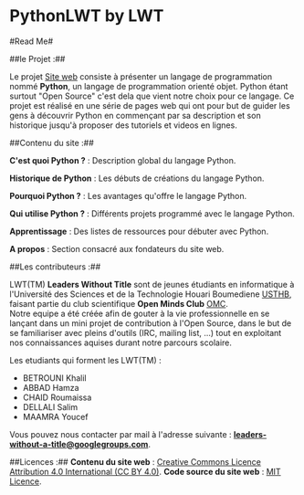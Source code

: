 PythonLWT by LWT
=========
#Read Me#

##le Projet :##

Le projet [Site web](http://leaderswithouttitle.github.io/PythonLWT/index.html) consiste à présenter un langage de programmation nommé **Python**, un langage de programmation orienté objet.
Python étant surtout "Open Source" c'est dela que vient notre choix pour ce langage.
  Ce projet est réalisé en une série de pages web qui ont pour but de guider les gens à découvrir Python en commençant par sa description et son historique jusqu'à proposer des tutoriels et videos en lignes.


##Contenu du site :##

  **C'est quoi Python ?** : Description global du langage Python.  

  **Historique de Python** : Les débuts de créations du langage Python.  

  **Pourquoi Python ?** : Les avantages qu'offre le langage Python.  

  **Qui utilise Python ?** : Différents projets programmé avec le langage Python.  

  **Apprentissage** : Des listes de ressources pour débuter avec Python.  

  **A propos** : Section consacré aux fondateurs du site web.  

##Les contributeurs :##

LWT(TM) **Leaders Without Title** sont de jeunes étudiants en informatique à l'Université des Sciences et de la Technologie Houari Boumediene [USTHB](www.usthb.dz), faisant partie du club scientifique **Open Minds Club** [OMC](http://www.openmindsclub.org).  
Notre equipe a été créée afin de gouter à la vie professionnelle en se lançant dans un mini projet de contribution à l'Open Source, dans le but de se familiariser avec pleins d'outils (IRC, mailing list, ...) tout en exploitant nos connaissances aquises durant notre parcours scolaire.

Les etudiants qui forment les LWT(TM) :
  * BETROUNI Khalil
  * ABBAD Hamza
  * CHAID Roumaissa     
  * DELLALI Salim
  * MAAMRA Youcef 

Vous pouvez nous contacter par mail à l'adresse suivante : **leaders-without-a-title@googlegroups.com**.

##Licences :##
  **Contenu du site web** : [Creative Commons Licence Attribution 4.0 International (CC BY 4.0)](http://creativecommons.org/licenses/by/4.0/).
  **Code source du site web** : [MIT Licence](http://mit-license.org/).
